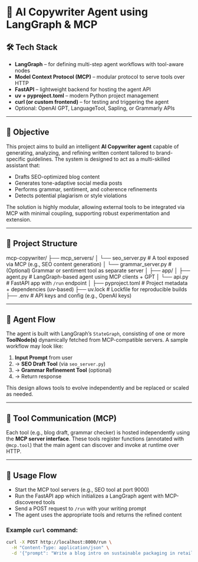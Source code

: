 # 🧠 AI Copywriter Agent using LangGraph & MCP

## 🛠️ Tech Stack

- **LangGraph** – for defining multi-step agent workflows with tool-aware nodes  
- **Model Context Protocol (MCP)** – modular protocol to serve tools over HTTP  
- **FastAPI** – lightweight backend for hosting the agent API  
- **uv + pyproject.toml** – modern Python project management  
- **curl (or custom frontend)** – for testing and triggering the agent  
- Optional: OpenAI GPT, LanguageTool, Sapling, or Grammarly APIs  

---

## 🎯 Objective

This project aims to build an intelligent **AI Copywriter agent** capable of generating, analyzing, and refining written content tailored to brand-specific guidelines. The system is designed to act as a multi-skilled assistant that:

- Drafts SEO-optimized blog content  
- Generates tone-adaptive social media posts  
- Performs grammar, sentiment, and coherence refinements  
- Detects potential plagiarism or style violations  

The solution is highly modular, allowing external tools to be integrated via MCP with minimal coupling, supporting robust experimentation and extension.

---

## 📂 Project Structure

mcp-copywriter/
├── mcp_servers/
│   └── seo_server.py          # A tool exposed via MCP (e.g., SEO content generation)
│   └── grammar_server.py      # (Optional) Grammar or sentiment tool as separate server
│
├── app/
│   ├── agent.py               # LangGraph-based agent using MCP clients + GPT
│   └── api.py                 # FastAPI app with `/run` endpoint
│
├── pyproject.toml             # Project metadata + dependencies (uv-based)
├── uv.lock                    # Lockfile for reproducible builds
├── .env                       # API keys and config (e.g., OpenAI keys)


---

## 🤖 Agent Flow

The agent is built with LangGraph’s `StateGraph`, consisting of one or more **ToolNode(s)** dynamically fetched from MCP-compatible servers. A sample workflow may look like:

1. **Input Prompt** from user  
2. → **SEO Draft Tool** (via `seo_server.py`)  
3. → **Grammar Refinement Tool** (optional)  
4. → Return response  

This design allows tools to evolve independently and be replaced or scaled as needed.

---

## 🔌 Tool Communication (MCP)

Each tool (e.g., blog draft, grammar checker) is hosted independently using the **MCP server interface**. These tools register functions (annotated with `@mcp.tool`) that the main agent can discover and invoke at runtime over HTTP.

---

## 🚀 Usage Flow

- Start the MCP tool servers (e.g., SEO tool at port 9000)  
- Run the FastAPI app which initializes a LangGraph agent with MCP-discovered tools  
- Send a POST request to `/run` with your writing prompt  
- The agent uses the appropriate tools and returns the refined content  

### Example `curl` command:

```bash
curl -X POST http://localhost:8000/run \
  -H "Content-Type: application/json" \
  -d '{"prompt": "Write a blog intro on sustainable packaging in retail."}'